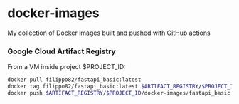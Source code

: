 # docker-images
My collection of Docker images built and pushed with GitHub actions



### Google Cloud Artifact Registry

From a VM inside project $PROJECT_ID:

```bash
docker pull filippo82/fastapi_basic:latest
docker tag filippo82/fastapi_basic:latest $ARTIFACT_REGISTRY/$PROJECT_ID/docker-images/fastapi_basic:latest
docker push $ARTIFACT_REGISTRY/$PROJECT_ID/docker-images/fastapi_basic:latest
```
